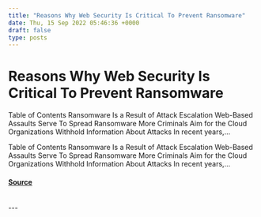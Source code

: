 ```yaml
---
title: "Reasons Why Web Security Is Critical To Prevent Ransomware"
date: Thu, 15 Sep 2022 05:46:36 +0000
draft: false
type: posts
---
```

# Reasons Why Web Security Is Critical To Prevent Ransomware





Table of Contents Ransomware Is a Result of Attack Escalation Web-Based Assaults Serve To Spread Ransomware More Criminals Aim for the Cloud Organizations Withhold Information About Attacks In recent years,...

Table of Contents Ransomware Is a Result of Attack Escalation Web-Based Assaults Serve To Spread Ransomware More Criminals Aim for the Cloud Organizations Withhold Information About Attacks In recent years,...

#### [Source](https://cyberhunter.solutions/reasons-why-web-security-is-critical-to-prevent-ransomware/)

<br/>
---
